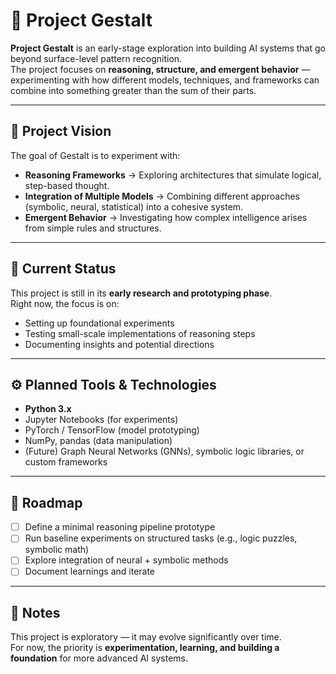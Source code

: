 # 🧠 Project Gestalt

**Project Gestalt** is an early-stage exploration into building AI systems that go beyond surface-level pattern recognition.  
The project focuses on **reasoning, structure, and emergent behavior** — experimenting with how different models, techniques, and frameworks can combine into something greater than the sum of their parts.  

---

## 🎯 Project Vision
The goal of Gestalt is to experiment with:  
- **Reasoning Frameworks** → Exploring architectures that simulate logical, step-based thought.  
- **Integration of Multiple Models** → Combining different approaches (symbolic, neural, statistical) into a cohesive system.  
- **Emergent Behavior** → Investigating how complex intelligence arises from simple rules and structures.  

---

## 🚧 Current Status
This project is still in its **early research and prototyping phase**.  
Right now, the focus is on:  
- Setting up foundational experiments  
- Testing small-scale implementations of reasoning steps  
- Documenting insights and potential directions  

---

## ⚙️ Planned Tools & Technologies
- **Python 3.x**  
- Jupyter Notebooks (for experiments)  
- PyTorch / TensorFlow (model prototyping)  
- NumPy, pandas (data manipulation)  
- (Future) Graph Neural Networks (GNNs), symbolic logic libraries, or custom frameworks  

---

## 📌 Roadmap
- [ ] Define a minimal reasoning pipeline prototype  
- [ ] Run baseline experiments on structured tasks (e.g., logic puzzles, symbolic math)  
- [ ] Explore integration of neural + symbolic methods  
- [ ] Document learnings and iterate  

---

## 🤝 Notes
This project is exploratory — it may evolve significantly over time.  
For now, the priority is **experimentation, learning, and building a foundation** for more advanced AI systems.  
